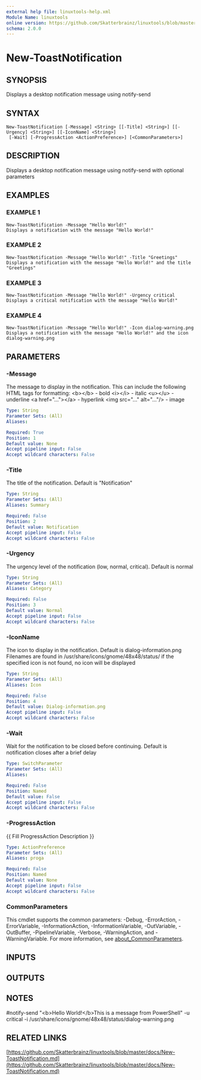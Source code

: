 ```yaml
---
external help file: linuxtools-help.xml
Module Name: linuxtools
online version: https://github.com/Skatterbrainz/linuxtools/blob/master/docs/New-ToastNotification.md
schema: 2.0.0
---
```


# New-ToastNotification

## SYNOPSIS
Displays a desktop notification message using notify-send

## SYNTAX

```
New-ToastNotification [-Message] <String> [[-Title] <String>] [[-Urgency] <String>] [[-IconName] <String>]
 [-Wait] [-ProgressAction <ActionPreference>] [<CommonParameters>]
```

## DESCRIPTION
Displays a desktop notification message using notify-send with optional parameters

## EXAMPLES

### EXAMPLE 1
```
New-ToastNotification -Message "Hello World!"
Displays a notification with the message "Hello World!"
```

### EXAMPLE 2
```
New-ToastNotification -Message "Hello World!" -Title "Greetings"
Displays a notification with the message "Hello World!" and the title "Greetings"
```

### EXAMPLE 3
```
New-ToastNotification -Message "Hello World!" -Urgency critical
Displays a critical notification with the message "Hello World!"
```

### EXAMPLE 4
```
New-ToastNotification -Message "Hello World!" -Icon dialog-warning.png
Displays a notification with the message "Hello World!" and the icon dialog-warning.png
```

## PARAMETERS

### -Message
The message to display in the notification.
This can include the following HTML tags for formatting:
\<b\>\</b\> - bold
\<i\>\</i\> - italic
\<u\>\</u\> - underline
\<a href="..."\>\</a\>  - hyperlink
\<img src="..." alt="..."/\> - image

```yaml
Type: String
Parameter Sets: (All)
Aliases:

Required: True
Position: 1
Default value: None
Accept pipeline input: False
Accept wildcard characters: False
```

### -Title
The title of the notification.
Default is "Notification"

```yaml
Type: String
Parameter Sets: (All)
Aliases: Summary

Required: False
Position: 2
Default value: Notification
Accept pipeline input: False
Accept wildcard characters: False
```

### -Urgency
The urgency level of the notification (low, normal, critical).
Default is normal

```yaml
Type: String
Parameter Sets: (All)
Aliases: Category

Required: False
Position: 3
Default value: Normal
Accept pipeline input: False
Accept wildcard characters: False
```

### -IconName
The icon to display in the notification.
Default is dialog-information.png
Filenames are found in /usr/share/icons/gnome/48x48/status/
if the specified icon is not found, no icon will be displayed

```yaml
Type: String
Parameter Sets: (All)
Aliases: Icon

Required: False
Position: 4
Default value: Dialog-information.png
Accept pipeline input: False
Accept wildcard characters: False
```

### -Wait
Wait for the notification to be closed before continuing.
Default is notification closes after a brief delay

```yaml
Type: SwitchParameter
Parameter Sets: (All)
Aliases:

Required: False
Position: Named
Default value: False
Accept pipeline input: False
Accept wildcard characters: False
```

### -ProgressAction
{{ Fill ProgressAction Description }}

```yaml
Type: ActionPreference
Parameter Sets: (All)
Aliases: proga

Required: False
Position: Named
Default value: None
Accept pipeline input: False
Accept wildcard characters: False
```

### CommonParameters
This cmdlet supports the common parameters: -Debug, -ErrorAction, -ErrorVariable, -InformationAction, -InformationVariable, -OutVariable, -OutBuffer, -PipelineVariable, -Verbose, -WarningAction, and -WarningVariable. For more information, see [about_CommonParameters](http://go.microsoft.com/fwlink/?LinkID=113216).

## INPUTS

## OUTPUTS

## NOTES
#notify-send "\<b\>Hello World!\</b\>This is a message from PowerShell" -u critical -i /usr/share/icons/gnome/48x48/status/dialog-warning.png

## RELATED LINKS

[https://github.com/Skatterbrainz/linuxtools/blob/master/docs/New-ToastNotification.md](https://github.com/Skatterbrainz/linuxtools/blob/master/docs/New-ToastNotification.md)

